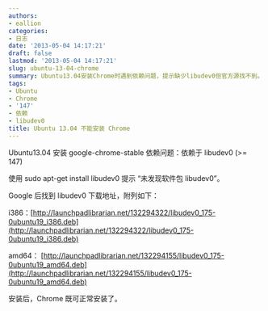 ```yaml
---
authors:
- eallion
categories:
- 日志
date: '2013-05-04 14:17:21'
draft: false
lastmod: '2013-05-04 14:17:21'
slug: ubuntu-13-04-chrome
summary: Ubuntu13.04安装Chrome时遇到依赖问题，提示缺少libudev0但官方源找不到。通过手动下载对应版本的deb包（i386或amd64）安装后，成功解决了依赖问题，Chrome就能正常安装了。
tags:
- Ubuntu
- Chrome
- '147'
- 依赖
- libudev0
title: Ubuntu 13.04 不能安装 Chrome
---
```


Ubuntu13.04 安装 google-chrome-stable 依赖问题：依赖于 libudev0 (>= 147)

使用 sudo apt-get install libudev0 提示 “未发现软件包 libudev0”。

Google 后找到 libudev0 下载地址，附列如下：

i386：[http://launchpadlibrarian.net/132294322/libudev0_175-0ubuntu19_i386.deb](http://launchpadlibrarian.net/132294322/libudev0_175-0ubuntu19_i386.deb)

amd64： [http://launchpadlibrarian.net/132294155/libudev0_175-0ubuntu19_amd64.deb](http://launchpadlibrarian.net/132294155/libudev0_175-0ubuntu19_amd64.deb)

安装后，Chrome 既可正常安装了。